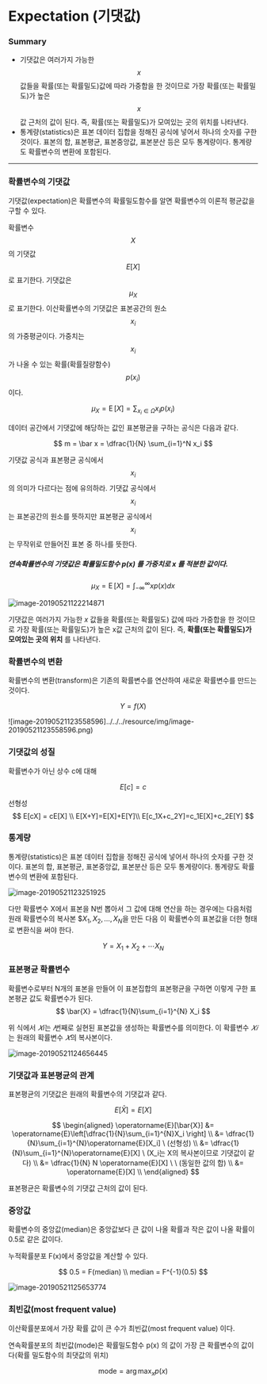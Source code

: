 <script> MathJax.Hub.Queue(["Typeset",MathJax.Hub]); </script>

# Expectation (기댓값)

### Summary

- 기댓값은 여러가지 가능한 $$x$$ 값들을 확률(또는 확률밀도)값에 따라 가중합을 한 것이므로 가장 확률(또는 확률밀도)가 높은 $$x$$ 값 근처의 값이 된다. 즉, 확률(또는 확률밀도)가 모여있는 곳의 위치를 나타낸다.
- 통계량(statistics)은 표본 데이터 집합을 정해진 공식에 넣어서 하나의 숫자를 구한 것이다. 표본의 합, 표본평균, 표본중앙값, 표본분산 등은 모두 통계량이다. 통계량도 확률변수의 변환에 포함된다. 
________________________

### 확률변수의 기댓값

기댓값(expectation)은 확률변수의 확률밀도함수를 알면 확률변수의 이론적 평균값을 구할 수 있다.

확률변수 $$X$$ 의 기댓값 $$E[X]$$ 로 표기한다. 기댓값은 $$\mu_X$$ 로 표기한다. 이산확률변수의 기댓값은 표본공간의 원소 $$x_i$$ 의 가중평균이다. 가중치는 $$x_i$$ 가 나올 수 있는 확률(확률질량함수) $$p(x_i)$$ 이다.

$$
\mu_X = \operatorname{E}[X] = \sum_{x_i \in \Omega} x_ip(x_i)
$$

데이터 공간에서 기댓값에 해당하는 값인 표본평균을 구하는 공식은 다음과 같다.

$$
m = \bar x = \dfrac{1}{N} \sum_{i=1}^N x_i
$$

기댓값 공식과 표본평균 공식에서 $$x_i$$의 의미가 다르다는 점에 유의하라. 기댓값 공식에서 $$x_i$$는 표본공간의 원소를 뜻하지만 표본평균 공식에서 $$x_i$$는 무작위로 만들어진 표본 중 하나를 뜻한다.

##### 연속확률변수의 기댓값은 확률밀도함수 $p(x)$ 를 가중치로 $x$ 를 적분한 값이다.

$$
\mu_X = \operatorname{E}[X] = \int_{-\infty}^{\infty} x p(x) dx
$$

![image-20190521122214871](../../../resource/img/image-20190521122214871.png)

기댓값은 여러가지 가능한 $x$ 값들을 확률(또는 확률밀도) 값에 따라 가중합을 한 것이므로 가장 확률(또는 확률밀도)가 높은 x값 근처의 값이 된다. 즉, **확률(또는 확률밀도)가 모여있는 곳의 위치** 를 나타낸다.

### 확률변수의 변환

확률변수의 변환(transform)은 기존의 확률변수를 연산하여 새로운 확률변수를 만드는 것이다.

$$
Y = f(X)
$$

![image-20190521123558596]../../../resource/img/image-20190521123558596.png)

### 기댓값의 성질

확률변수가 아닌 상수 c에 대해 

$$
E[c] = c
$$

선형성
$$
E[cX] = cE[X] \\
E[X+Y]=E[X]+E[Y]\\
E[c_1X+c_2Y]=c_1E[X]+c_2E[Y]
$$

### 통계량

통계량(statistics)은 표본 데이터 집합을 정해진 공식에 넣어서 하나의 숫자를 구한 것이다. 표본의 합, 표본평균, 표본중앙값, 표본분산 등은 모두 통계량이다. 통계량도 확률변수의 변환에 포함된다. 

![image-20190521123251925](../../../resource/img/image-20190521123251925.png)

다만 확률변수 X에서 표본을 N번 뽑아서 그 값에 대해 연산을 하는 경우에는 다음처럼 원래 확률변수의 복사본 $$X_1,X_2,\dots,X_N$을 만든 다음 이 확률변수의 표본값을 더한 형태로 변환식을 써야 한다.

$$
Y = X_1 + X_2 + \cdots X_N
$$

### 표본평균 확률변수

확률변수로부터 N개의 표본을 만들어 이 표본집합의 표본평균을 구하면 이렇게 구한 표본평균 값도 확률변수가 된다. 
$$
\bar{X} = \dfrac{1}{N}\sum_{i=1}^{N} X_i
$$

위 식에서 $𝑋$𝑖는 $𝑖$번째로 실현된 표본값을 생성하는 확률변수를 의미한다. 이 확률변수 $𝑋𝑖$는 원래의 확률변수 $𝑋$의 복사본이다.

![image-20190521124656445](../../../resource/img/image-20190521124656445.png)

### 기댓값과 표본평균의 관계

표본평균의 기댓값은 원래의 확률변수의 기댓값과 같다.

$$
E[\bar X] = E[X]
$$

$$
\begin{aligned}
\operatorname{E}[\bar{X}] 
&= \operatorname{E}\left[\dfrac{1}{N}\sum_{i=1}^{N}X_i \right]  \\
&= \dfrac{1}{N}\sum_{i=1}^{N}\operatorname{E}[X_i] \ (선형성) \\
&= \dfrac{1}{N}\sum_{i=1}^{N}\operatorname{E}[X] \ (X_i는 X의 복사본이므로 기댓값이 같다) \\
&= \dfrac{1}{N} N \operatorname{E}[X] \ \ (동일한 값의 합) \\ 
&= \operatorname{E}[X]  \\
\end{aligned}
$$

표본평균은 확률변수의 기댓값 근처의 값이 된다. 

### 중앙값

확률변수의 중앙값(median)은 중앙값보다 큰 값이 나올 확률과 작은 값이 나올 확률이 0.5로 같은 값이다. 

누적확률분포 F(x)에서 중앙값을 계산할 수 있다.

$$
0.5 = F(median) \\
median = F^{-1}(0.5)
$$

![image-20190521125653774](../../../resource/img/image-20190521125653774.png)

### 최빈값(most frequent value)

이산확률분포에서 가장 확률 값이 큰 수가 최빈값(most frequent value) 이다.

연속확률분포의 최빈값(mode)은 확률밀도함수 p(x) 의 값이 가장 큰 확률변수의 값이다(확률 밀도함수의 최댓값의 위치)

$$
\text{mode} = \arg \max_x p(x)
$$

